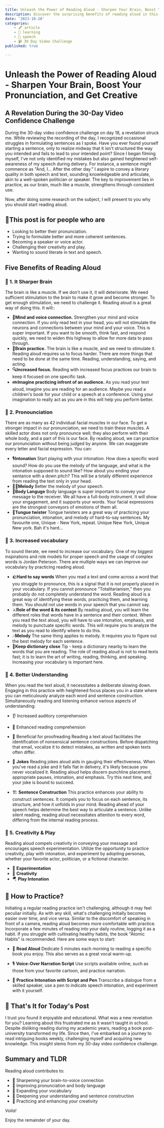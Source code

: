 ```yaml
---
title: Unleash the Power of Reading Aloud - Sharpen Your Brain, Boost Your Pronunciation, and Get Creative
description: Discover the surprising benefits of reading aloud in this eye-opening post. From sharpening your brain to perfecting your pronunciation and even increasing your creativity, find out why reading aloud is a game-changer. Get ready to unleash your inner actor and dive into a world of words, laughter, and growth. Don't miss out on this unique practice that will transform your speech, understanding, and overall communication skills. Join the reading aloud revolution today!".
date: '2023-10-28'
categories:
    - 🖋️ article
    - 🧠 learning
    - 💬 speech
    - 📹 30 Day Video Challenge
published: true

---
```



# Unleash the Power of Reading Aloud - Sharpen Your Brain, Boost Your Pronunciation, and Get Creative

## A Revelation During the 30-Day Video Confidence Challenge

During the 30-day video confidence challenge on day 18, a revelation struck me. While reviewing the recording of the day, I recognized occasional struggles in formulating sentences as I spoke. Have you ever found yourself starting a sentence, only to realize midway that it isn't structured the way you intended and fails to lead to your intended point? Since I began filming myself, I've not only identified my mistakes but also gained heightened self-awareness of my speech during delivery. For instance, a sentence might commence as "And, I... After the other day." I aspire to convey a literary quality in both speech and text, sounding knowledgeable and articulate, akin to a well-spoken politician or speaker. The key to improvement lies in practice, as our brain, much like a muscle, strengthens through consistent use.

Now, after doing some research on the subject, I will present to you why you should start reading aloud.

## 🙍This post is for people who are

- Looking to better their pronunciation.
- Trying to formulate better and more coherent sentences.
- Becoming a speaker or voice actor.
- Challenging their creativity and play.
- Wanting to sound literate in text and speech.

## Five Benefits of Reading Aloud

### 🧠 1. It Sharper Brain

The brain is like a muscle. If we don't use it, it will deteriorate. We need sufficient stimulation to the brain to make it grow and become stronger. To get enough stimulation, we need to challenge it. Reading aloud is a great way of doing this. It will::

- 🔗**Mind and voice connection.**
 Strengthen your mind and voice connection. If you only read text in your head, you will not stimulate the neurons and connections between your mind and your voice. This is super important. If you want to be smooth, think fast, and respond quickly, we need to widen this highway to allow for more data to pass through.
- 💪**Brain practice.**
 The brain is like a muscle, and we need to stimulate it. Reading aloud requires us to focus harder. There are more things that need to be done at the same time. Reading, understanding, saying, and acting.
- **🔍Increased focus.**
 Reading with increased focus practices our brain to keep it focused on one specific task.
- 👪**Imagine practicing infront of an audience.**
 As you read your text aloud, imagine you are reading for an audience. Maybe you read a children's book for your child or a speech at a conference. Using your imagination to really act as you are in this will help you perform better.

### 🙊 2. Pronounciation

There are as many as 42 individual facial muscles in our face. To get a stronger impact in our pronunciation, we need to train these muscles. A skilled actor does not only pronounce well; they also perform with their whole body, and a part of this is our face. By reading aloud, we can practice our pronunciation without being judged by anyone. We can exaggerate every letter and facial expression. You can:

- 🎙️**Intonation**
 Start playing with your intonation. How does a specific word sound? How do you use the melody of the language, and what is the intonation supposed to sound like? How about you ending your sentance with a down pitch? This will be a totally different experience from reading the text only in your head.
- 🧑‍🎤**Melody**
 Better the melody of your speech.
- 🤸**Body Languge**
 Body language is super important to convey your message to the receiver. We all have a full-body instrument. It will show your engagement, and it supports your words. Your facial expressions are the strongest conveyors of emotions of them all.
- 👅**Tungue twister**
 Tongue twisters are a great way of practicing your pronunciation, intonation, and melody of hard-to-say sentences. My favourite one, Unique - New York, repeat.
 Unique New York, Unique New york. Bah it's hard...

### 📕 3. Increased vocabulary

To sound literate, we need to increase our vocabulary. One of my biggest inspirations and role models for proper speech and the usage of complex words is Jordan Peterson. There are multiple ways we can improve our vocabulary by practicing reading aloud.

- 🪨**Hard to say words**
 When you read a text and come across a word that you struggle to pronounce, this is a signal that it is not properly placed in your vocabulary. If you cannot pronounce "Totalitarianism," then you probably do not completely understand the word. Reading aloud is a great way of identifying these words, practicing them, and learning them. You should not use words in your speech that you cannot say.
- ⚔️**Role of the word & its context**
 By reading aloud, you will learn the different roles that words have in a sentence and their context. When you read the text aloud, you will have to use intonation, emphasis, and melody to punctuate specific words. This will require you to analyze the text as you read to identify where to do this.
- 🎶**Melody**
 The same thing applies to melody. It requires you to figure out the best melody for each sentence.
- 📘**Keep dictionary close**
 Tip - keep a dictionary nearby to learn the words that you are reading. The role of reading aloud is not to read texts fast; it is to learn the art of writing, reading, thinking, and speaking. Increasing your vocabulary is important here.

### 💭 4. Better Understanding

When you read the text aloud, it necessitates a deliberate slowing down. Engaging in this practice with heightened focus places you in a state where you can meticulously analyze each word and sentence construction. Simultaneously reading and listening enhance various aspects of understanding:

- 👂 Increased auditory comprehension
- 👀 Enhanced reading comprehension
- 📄 Beneficial for proofreading
Reading a text aloud facilitates the identification of nonsensical sentence constructions. Before dispatching that email, vocalize it to detect mistakes, as written and spoken texts often differ.

- 🤡 **Jokes**
  Reading jokes aloud aids in gauging their effectiveness. When you've read a joke and it falls flat in delivery, it's likely because you never vocalized it. Reading aloud helps discern punchline placement, appropriate pauses, intonation, and emphasis. Try this next time, and your joke is bound to succeed.

- 🏗️ **Sentence Construction**
  This practice enhances your ability to construct sentences. It compels you to focus on each sentence, its structure, and how it unfolds in your mind. Reading ahead of your speech helps determine the best way to articulate a sentence. Unlike silent reading, reading aloud necessitates attention to every word, differing from the internal reading process.

### 🎨 5. Creativity & Play

Reading aloud compels creativity in conveying your message and encourages speech experimentation. Utilize the opportunity to practice creativity, play with intonation, and experiment by adopting personas, whether your favorite actor, politician, or a fictional character.

- 🧪 **Experimentation**
- 🎨 **Creativity**
- 🪂 **Play Intonation**

## 🦜 How to Practice?

Initiating a regular reading practice isn't challenging, although it may feel peculiar initially. As with any skill, what's challenging initially becomes easier over time, and vice versa. Similar to the discomfort of speaking in front of a camera, reading aloud becomes more comfortable with practice. Incorporate a few minutes of reading into your daily routine, logging it as a habit. If you struggle with cultivating healthy habits, the book "Atomic Habits" is recommended. Here are some ways to start:

- 📖 **Read Aloud**
  Dedicate 5 minutes each morning to reading a specific book you enjoy. This also serves as a great vocal warm-up.

- 🎙️ **Voice-Over Narration Script**
  Use scripts available online, such as those from your favorite cartoon, and practice narration.

- 🎼 **Practice Intonation with Script and Pen**
  Transcribe a dialogue from a skilled speaker, use a pen to indicate speech intonation, and experiment with it yourself.

## 🙏 That's It for Today's Post

I trust you found it enjoyable and educational. What was a new revelation for you? Learning about this frustrated me as it wasn't taught in school. Despite disliking reading during my academic years, reading a book post-university transformed my life. Since then, I've embarked on a journey to read intriguing books weekly, challenging myself and acquiring new knowledge. This insight stems from my 30-day video confidence challenge.

## **Summary and TLDR**

Reading aloud contributes to:

- 🧠 Sharpening your brain-to-voice connection
- 👄 Improving pronunciation and body language
- 📜 Expanding your vocabulary
- 🧪 Deepening your understanding and sentence construction
- 🎨 Practicing and enhancing your creativity

*Voila!*

Enjoy the remainder of your day.
